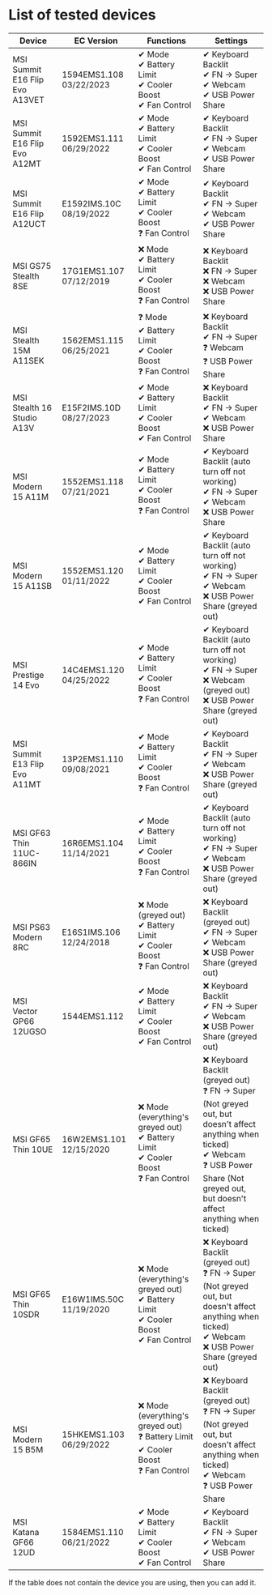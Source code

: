 # List of tested devices

| Device                        | EC Version              | Functions                                                                    | Settings                                                                                                                      |
|-------------------------------|-------------------------|------------------------------------------------------------------------------|-------------------------------------------------------------------------------------------------------------------------------|
| MSI Summit E16 Flip Evo A13VET| 1594EMS1.108 03/22/2023 | ✔ Mode<br> ✔ Battery Limit<br> ✔ Cooler Boost<br> ✔ Fan Control              | ✔ Keyboard Backlit<br> ✔ FN -> Super<br> ✔ Webcam<br> ✔ USB Power Share                                                       |
| MSI Summit E16 Flip Evo A12MT | 1592EMS1.111 06/29/2022 | ✔ Mode<br> ✔ Battery Limit<br> ✔ Cooler Boost<br> ✔ Fan Control              | ✔ Keyboard Backlit<br> ✔ FN -> Super<br> ✔ Webcam<br> ✔ USB Power Share                                                       |
| MSI Summit E16 Flip A12UCT    | E1592IMS.10C 08/19/2022 | ✔ Mode<br> ✔ Battery Limit<br> ✔ Cooler Boost<br> ❓ Fan Control              | ✔ Keyboard Backlit<br> ✔ FN -> Super<br> ✔ Webcam<br> ✔ USB Power Share                                                       |
| MSI GS75 Stealth 8SE          | 17G1EMS1.107 07/12/2019 | ❌ Mode<br> ✔ Battery Limit<br> ✔ Cooler Boost<br> ❓ Fan Control              | ❌ Keyboard Backlit<br> ❌ FN -> Super<br> ❌ Webcam<br> ❌ USB Power Share                                                       |
| MSI Stealth 15M A11SEK        | 1562EMS1.115 06/25/2021 | ❓ Mode<br> ✔ Battery Limit<br> ✔ Cooler Boost<br> ❓ Fan Control              | ❌ Keyboard Backlit<br> ✔ FN -> Super<br> ❓ Webcam<br> ❓ USB Power Share                                                       |
| MSI Stealth 16 Studio A13V    | E15F2IMS.10D 08/27/2023 | ✔ Mode<br> ✔ Battery Limit<br> ✔ Cooler Boost<br> ✔ Fan Control              | ❌ Keyboard Backlit<br> ✔ FN -> Super<br> ✔ Webcam<br> ❌ USB Power Share                                                       |
| MSI Modern 15 A11M            | 1552EMS1.118 07/21/2021 | ✔ Mode<br> ✔ Battery Limit<br> ✔ Cooler Boost<br> ❓ Fan Control              | ✔ Keyboard Backlit (auto turn off not working)<br> ✔ FN -> Super<br> ✔ Webcam<br>  ❌ USB Power Share                          |
| MSI Modern 15 A11SB           | 1552EMS1.120 01/11/2022 | ✔ Mode<br> ✔ Battery Limit<br> ✔ Cooler Boost<br> ✔ Fan Control              | ✔ Keyboard Backlit (auto turn off not working)<br> ✔ FN -> Super<br> ✔ Webcam<br>  ❌ USB Power Share (greyed out)             |
| MSI Prestige 14 Evo           | 14C4EMS1.120 04/25/2022 | ✔ Mode<br> ✔ Battery Limit<br> ✔ Cooler Boost<br> ❓ Fan Control              | ✔ Keyboard Backlit (auto turn off not working)<br> ✔ FN -> Super<br> ❌ Webcam (greyed out)<br> ❌ USB Power Share (greyed out) |
| MSI Summit E13 Flip Evo A11MT | 13P2EMS1.110 09/08/2021 | ✔ Mode<br> ✔ Battery Limit<br> ✔ Cooler Boost<br> ❓ Fan Control              | ✔ Keyboard Backlit<br> ✔ FN -> Super<br> ✔ Webcam <br> ❌ USB Power Share (greyed out)                                         |
| MSI GF63 Thin 11UC-866IN      | 16R6EMS1.104 11/14/2021 | ✔ Mode<br> ✔ Battery Limit<br> ✔ Cooler Boost<br> ❓ Fan Control              | ✔ Keyboard Backlit (auto turn off not working)<br> ✔ FN -> Super<br> ✔ Webcam<br> ❌ USB Power Share (greyed out)              |
| MSI PS63 Modern 8RC           | E16S1IMS.106 12/24/2018 | ❌ Mode (greyed out)<br> ✔ Battery Limit<br> ✔ Cooler Boost<br> ❓ Fan Control | ❌ Keyboard Backlit (greyed out)<br> ✔ FN -> Super<br> ✔ Webcam<br> ❌ USB Power Share (greyed out)                             |
| MSI Vector GP66 12UGSO        | 1544EMS1.112            | ✔ Mode<br> ✔ Battery Limit<br> ✔ Cooler Boost<br> ✔ Fan Control              | ❌ Keyboard Backlit<br> ✔ FN -> Super<br> ✔ Webcam<br> ❌ USB Power Share (greyed out)                                          |
| MSI GF65 Thin 10UE            | 16W2EMS1.101 12/15/2020 | ❌ Mode (everything's greyed out)<br> ✔ Battery Limit<br> ✔ Cooler Boost<br> ❓ Fan Control | ❌ Keyboard Backlit (greyed out)<br> ❓ FN -> Super (Not greyed out, but doesn't affect  anything when ticked)<br> ✔ Webcam<br> ❓ USB Power Share (Not greyed out, but doesn't affect  anything when ticked) |
| MSI GF65 Thin 10SDR            | E16W1IMS.50C 11/19/2020 | ❌ Mode (everything's greyed out)<br> ✔ Battery Limit<br> ✔ Cooler Boost<br> ✔ Fan Control | ❌ Keyboard Backlit (greyed out)<br> ❓ FN -> Super (Not greyed out, but doesn't affect  anything when ticked)<br> ✔ Webcam<br> ❌ USB Power Share (greyed out)  |
| MSI Modern 15 B5M             | 15HKEMS1.103 06/29/2022 | ❌ Mode (everything's greyed out)<br> ❓ Battery Limit<br> ✔ Cooler Boost<br> ❓ Fan Control | ❌ Keyboard Backlit (greyed out)<br> ❓ FN -> Super (Not greyed out, but doesn't affect anything when ticked)<br> ✔ Webcam<br> ❓ USB Power Share |
| MSI Katana GF66 12UD          | 1584EMS1.110 06/21/2022 | ✔ Mode<br> ✔ Battery Limit<br> ✔ Cooler Boost<br> ✔ Fan Control | ✔ Keyboard Backlit<br> ✔ FN -> Super<br> ✔ Webcam<br> ✔ USB Power Share  |

If the table does not contain the device you are using, then you can add it.
